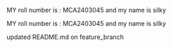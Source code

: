 MY roll number is : MCA2403045 and my name is silky

MY roll number is : MCA2403045 and my name is silky

updated README.md on feature_branch
